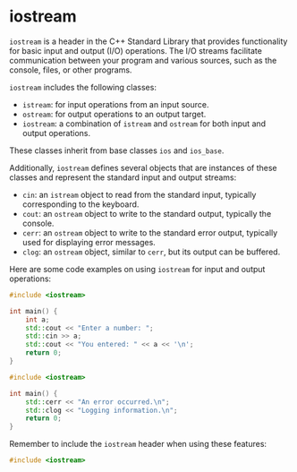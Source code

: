 # iostream

`iostream` is a header in the C++ Standard Library that provides functionality for basic input and output (I/O) operations. The I/O streams facilitate communication between your program and various sources, such as the console, files, or other programs.

`iostream` includes the following classes:

- `istream`: for input operations from an input source.
- `ostream`: for output operations to an output target.
- `iostream`: a combination of `istream` and `ostream` for both input and output operations.

These classes inherit from base classes `ios` and `ios_base`.

Additionally, `iostream` defines several objects that are instances of these classes and represent the standard input and output streams:

- `cin`: an `istream` object to read from the standard input, typically corresponding to the keyboard.
- `cout`: an `ostream` object to write to the standard output, typically the console.
- `cerr`: an `ostream` object to write to the standard error output, typically used for displaying error messages.
- `clog`: an `ostream` object, similar to `cerr`, but its output can be buffered.

Here are some code examples on using `iostream` for input and output operations:

```cpp
#include <iostream>

int main() {
    int a;
    std::cout << "Enter a number: ";
    std::cin >> a;
    std::cout << "You entered: " << a << '\n';
    return 0;
}
```

```cpp
#include <iostream>

int main() {
    std::cerr << "An error occurred.\n";
    std::clog << "Logging information.\n";
    return 0;
}
```

Remember to include the `iostream` header when using these features:

```cpp
#include <iostream>
```